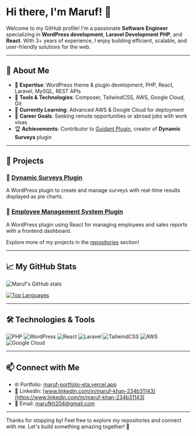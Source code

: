 # Hi there, I'm Maruf! 👋

Welcome to my GitHub profile! I'm a passionate **Software Engineer** specializing in **WordPress development**, **Laravel Development** **PHP**, and **React**. With 3+ years of experience, I enjoy building efficient, scalable, and user-friendly solutions for the web.

---

## 🚀 About Me

- 🌟 **Expertise**: WordPress theme & plugin development, PHP, React, Laravel, MySQL, REST APIs
- 🔧 **Tools & Technologies**: Composer, TailwindCSS, AWS, Google Cloud, Git
- 🧠 **Currently Learning**: Advanced AWS & Google Cloud for deployment
- 🎯 **Career Goals**: Seeking remote opportunities or abroad jobs with work visas
- 🏆 **Achievements**: Contributor to [Guidant Plugin](https://wordpress.org/plugins/guidant/), creator of **Dynamic Surveys** plugin

---

## 💼 Projects

### 🔹 [Dynamic Surveys Plugin](https://github.com/marufmks/dynamic-surveys)
A WordPress plugin to create and manage surveys with real-time results displayed as pie charts.

### 🔹 [Employee Management System Plugin](https://github.com/marufmks/employee-management-system)
A WordPress plugin using React for managing employees and sales reports with a frontend dashboard.

Explore more of my projects in the [repositories](https://github.com/marufmks?tab=repositories) section!

---

## 📈 My GitHub Stats

![Maruf's GitHub stats](https://github-readme-stats.vercel.app/api?username=marufmks&show_icons=true&theme=radical&cache_seconds=1800)

[![Top Languages](https://github-readme-stats.vercel.app/api/top-langs/?username=marufmks&layout=compact&theme=radical&cache_seconds=1800)](https://github.com/marufmks/github-readme-stats)

---

## 🛠️ Technologies & Tools

![PHP](https://img.shields.io/badge/PHP-777BB4?style=for-the-badge&logo=php&logoColor=white)
![WordPress](https://img.shields.io/badge/WordPress-21759B?style=for-the-badge&logo=wordpress&logoColor=white)
![React](https://img.shields.io/badge/React-61DAFB?style=for-the-badge&logo=react&logoColor=black)
![Laravel](https://img.shields.io/badge/Laravel-FF2D20?style=for-the-badge&logo=laravel&logoColor=white)
![TailwindCSS](https://img.shields.io/badge/TailwindCSS-06B6D4?style=for-the-badge&logo=tailwindcss&logoColor=white)
![AWS](https://img.shields.io/badge/AWS-232F3E?style=for-the-badge&logo=amazon-aws&logoColor=white)
![Google Cloud](https://img.shields.io/badge/Google%20Cloud-4285F4?style=for-the-badge&logo=google-cloud&logoColor=white)

---

## 📫 Connect with Me

- 🌐 Portfolio: [maruf-portfolio-eta.vercel.app](https://maruf-portfolio-eta.vercel.app/)
- 💼 LinkedIn: [www.linkedin.com/in/maruf-khan-234b31143](https://www.linkedin.com/in/maruf-khan-234b31143)
- 📧 Email: marufkh204@gmail.com

---

Thanks for stopping by! Feel free to explore my repositories and connect with me. Let's build something amazing together! 🚀
